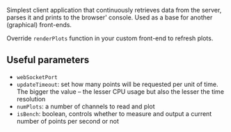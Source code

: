 Simplest client application that continuously retrieves data from the server, parses it and prints to the browser' console. Used as a base for another (graphical) front-ends.

Override `renderPlots` function in your custom front-end to refresh plots.

## Useful parameters
 - `webSocketPort`
 - `updateTimeout`: set how many points will be requested per unit of time. The bigger the value – the lesser CPU usage but also the lesser the time resolution
 - `numPlots`: a number of channels to read and plot
 - `isBench`: boolean, controls whether to measure and output a current number of points per second or not
